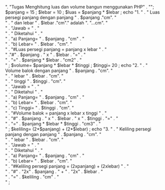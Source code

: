 <?php
//Luas lingkaran
echo "<h1>". "Tugas Menghitung luas dan volume bangun menggunakan PHP" . "</h1>";
$panjang = 15 ;
$lebar = 10 ;
$luas = $panjang * $lebar ;
 
echo "1. " . " Luas persegi panjang dengan panjang " . $panjang ."cm". "<br>" . " dan lebar " . $lebar ."cm"." adalah ". "...cm". "<br>" . "Jawab = " . "<br>" . 
" Diketahui " . "<br>" . "a) Panjang= " . $panjang . "cm" . "<br>" .
"b) Lebar= " . $lebar . "cm". "<br>" . "#Luas persegi panjang = panjang x lebar " . "<br>" ."#" . $panjang . " x " . $lebar . "=" . "<br>" . 
"=" . $panjang * $lebar . "cm2" . "<br>" ;
$volume= $panjang * $lebar * $tinggi ;
$tinggi= 20 ;
echo "2. " . " Volume balok dengan panjang " . $panjang . "cm". "<br>" . " lebar " . $lebar . "cm". "<br>" . " tinggi " . $tinggi . "cm". "<br>" . "Jawab = " . "<br>" .
" Diketahui " . "<br>" . "a) Panjang= " . $panjang . "cm" . "<br>" .
"b) Lebar= " . $lebar . "cm". "<br>" . 
"c) Tinggi= " . $tinggi . "cm". "<br>" . "#Volume balok = panjang x lebar x tinggi " . "<br>" . "#" . $panjang . " x " . $lebar . " x " . $tinggi . "=" . "<br>" .
"=" . $panjang * $lebar * $tinggi . "cm3" . "<br>" ;
$keliling= (2*$panjang) + (2*$lebar) ;
echo "3. " . " Keliling persegi panjang dengan panjang " . $panjang . "cm". "<br>" . " lebar " . $lebar . "cm". "<br>" . "Jawab = " . "<br>" .
" Diketahui " . "<br>" . "a) Panjang= " . $panjang . "cm" . "<br>" .
"b) Lebar= " . $lebar . "cm". "<br>" . "#Keliling persegi panjang = (2xpanjang) + (2xlebar) " . "<br>" . "#" . "2x" . $panjang . " + " . "2x" . $lebar . "<br>" .
"=" . $keliling . "cm" . "<br>" ;
